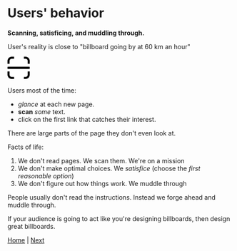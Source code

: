 # Users' behavior

**Scanning, satisficing, and muddling through.**

User's reality is close to "billboard going by at 60 km an hour"

<img src="./img/scan.svg" alt="image" width="10%" height="auto">

Users most of the time:

- *glance* at each new page.
- **scan** *some* text.
- click on the first link that catches their interest.

There are large parts of the page they don't even look at.

Facts of life:

1. We don't read pages. We scan them. We're on a mission
2. We don't make optimal choices. We *satisfice* (choose the *first reasonable option*)
3. We don't figure out how things work. We muddle through

People usually don't read the instructions. Instead we forge ahead and muddle through.

If your audience is going to act like you're designing billboards, then design great billboards.

[Home](index.md) | [Next](billboard.md)
